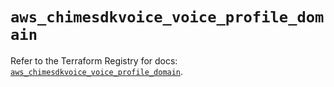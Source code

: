 # `aws_chimesdkvoice_voice_profile_domain`

Refer to the Terraform Registry for docs: [`aws_chimesdkvoice_voice_profile_domain`](https://registry.terraform.io/providers/hashicorp/aws/5.99.0/docs/resources/chimesdkvoice_voice_profile_domain).
